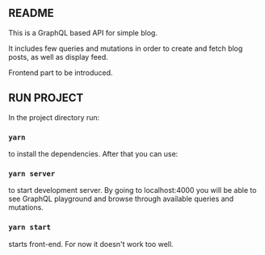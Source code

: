 ## README

This is a GraphQL based API for simple blog.

It includes few queries and mutations in order to create and fetch blog posts, as well as display feed.

Frontend part to be introduced.

## RUN PROJECT

In the project directory run:

### `yarn`

to install the dependencies. After that you can use:

### `yarn server`

to start development server. By going to localhost:4000 you will be able to see GraphQL playground
and browse through available queries and mutations.

### `yarn start`

starts front-end. For now it doesn't work too well.
